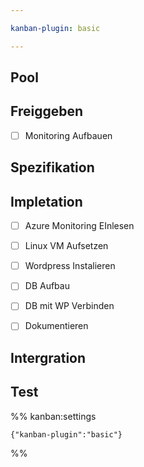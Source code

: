 ```yaml
---

kanban-plugin: basic

---
```


## Pool



## Freiggeben

- [ ] Monitoring Aufbauen


## Spezifikation



## Impletation

- [ ] Azure Monitoring EInlesen
- [ ] Linux VM Aufsetzen
- [ ] Wordpress Instalieren
- [ ] DB Aufbau
- [ ] DB mit WP Verbinden
- [ ] Dokumentieren


## Intergration



## Test





%% kanban:settings
```
{"kanban-plugin":"basic"}
```
%%